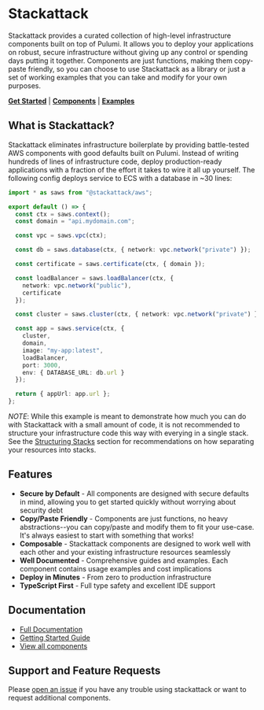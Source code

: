 # Stackattack

Stackattack provides a curated collection of high-level infrastructure components built on top of Pulumi. It allows you to deploy your applications on robust, secure infrastructure without giving up any control or spending days putting it together. Components are just functions, making them copy-paste friendly, so you can choose to use Stackattack as a library or just a set of working examples that you can take and modify for your own purposes.

**[Get Started](https://stackattack.camfeenstra.com/getting-started/quick-start/)** | **[Components](https://stackattack.camfeenstra.com/components)** | **[Examples](https://github.com/cfeenstra67/stackattack/tree/main/examples)**

## What is Stackattack?

Stackattack eliminates infrastructure boilerplate by providing battle-tested AWS components with good defaults built on Pulumi. Instead of writing hundreds of lines of infrastructure code, deploy production-ready applications with a fraction of the effort it takes to wire it all up yourself. The following config deploys service to ECS with a database in ~30 lines:

```typescript
import * as saws from "@stackattack/aws";

export default () => {
  const ctx = saws.context();
  const domain = "api.mydomain.com";

  const vpc = saws.vpc(ctx);

  const db = saws.database(ctx, { network: vpc.network("private") });

  const certificate = saws.certificate(ctx, { domain });

  const loadBalancer = saws.loadBalancer(ctx, {
    network: vpc.network("public"),
    certificate
  });

  const cluster = saws.cluster(ctx, { network: vpc.network("private") });

  const app = saws.service(ctx, {
    cluster,
    domain,
    image: "my-app:latest",
    loadBalancer,
    port: 3000,
    env: { DATABASE_URL: db.url }
  });

  return { appUrl: app.url };
};
```

_NOTE_: While this example is meant to demonstrate how much you can do with Stackattack with a small amount of code, it is not recommended to structure your infrastructure code this way with everying in a single stack. See the [Structuring Stacks](https://stackattack.camfeenstra.com/working-with-pulumi/structuring-stacks/) section for recommendations on how separating your resources into stacks.

## Features

- **Secure by Default** - All components are designed with secure defaults in mind, allowing you to get started quickly without worrying about security debt
- **Copy/Paste Friendly** - Components are just functions, no heavy abstractions--you can copy/paste and modify them to fit your use-case. It's always easiest to start with something that works!
- **Composable** - Stackattack components are designed to work well with each other and your existing infrastructure resources seamlessly
- **Well Documented** - Comprehensive guides and examples. Each component contains usage examples and cost implications
- **Deploy in Minutes** - From zero to production infrastructure
- **TypeScript First** - Full type safety and excellent IDE support

## Documentation

- [Full Documentation](https://stackattack.camfeenstra.com)
- [Getting Started Guide](https://stackattack.camfeenstra.com/getting-started/introduction/)
- [View all components](https://stackattack.camfeenstra.com/components/)

## Support and Feature Requests

Please [open an issue](https://github.com/cfeenstra67/stackattack/issues/new) if you have any trouble using stackattack or want to request additional components.
